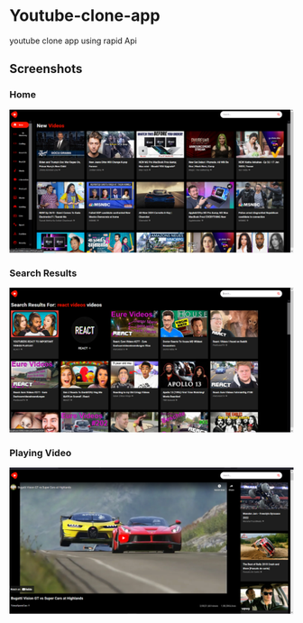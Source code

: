 
# Youtube-clone-app 
 youtube clone app using rapid Api 


## Screenshots
### Home
![App Screenshot](https://github.com/Shaikhabdulwahab786/Youtube-clone--app-in-react.js-using-Rapid-Api/blob/master/ScreenShots/home.png?raw=true)
### Search Results
![App Screenshot](https://github.com/Shaikhabdulwahab786/Youtube-clone--app-in-react.js-using-Rapid-Api/blob/master/ScreenShots/Search.png?raw=true)


### Playing Video 
![App Screenshot](https://github.com/Shaikhabdulwahab786/Youtube-clone--app-in-react.js-using-Rapid-Api/blob/master/ScreenShots/videoPlayer.png?raw=true)

